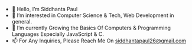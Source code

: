 - 👋 Hello, I’m Siddhanta Paul
- 👀 I’m interested in Computer Science & Tech, Web Development in general.
- 🌱 I’m currently Growing the Basics Of Computers & Programming Languages Especially JavaScript & C.
- 📫 For Any Inquiries, Please Reach Me On siddhantapaul26@gmail.com

<!---
Siddhanta19/Siddhanta19 is a ✨ special ✨ repository because its `README.md` (this file) appears on your GitHub profile.
You can click the Preview link to take a look at your changes.
--->
